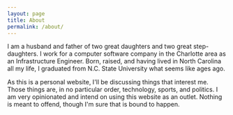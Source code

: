 ```yaml
---
layout: page
title: About
permalink: /about/
---
```


I am a husband and father of two great daughters and two great step-daughters. I work for a computer software company in the Charlotte area as an Infrastructure Engineer. Born, raised, and having lived in North Carolina all my life, I graduated from N.C. State University what seems like ages ago.

As this is a personal website, I'll be discussing things that interest me. Those things are, in no particular order, technology, sports, and politics. I am very opinionated and intend on using this website as an outlet. Nothing is meant to offend, though I'm sure that is bound to happen.
